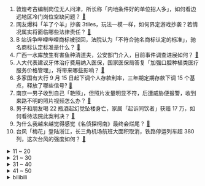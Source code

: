 1. 敦煌考古编制岗位无人问津，所长称「内地条件好的单位招人多」，如何看边远地区冷门岗位空缺问题？ [:link:](https://www.zhihu.com/question/553560682)
2. 网友爆料「羊了个羊」抄袭 3tiles，玩法一模一样，如何界定游戏抄袭？若情况属实将面临哪些法律责任？ [:link:](https://www.zhihu.com/question/553537986)
3. B 站诉争哔哩哔哩商标被驳回，法院认为「不符合驰名商标认定的标准」，驰名商标认定标准是什么？ [:link:](https://www.zhihu.com/question/553518260)
4. 广西一水库放生有害鱼种清道夫，公安部门介入，目前事件调查进展如何？ [:link:](https://www.zhihu.com/question/553463722)
5. 人大代表建议牙体治疗费用纳入医保，国家医保局答复「加强口腔种植类医疗服务价格管理」，将带来哪些影响？ [:link:](https://www.zhihu.com/question/553470608)
6. 多家国有大行 9 月 15 日起下调个人存款利率，三年期定期存款下调 15 个基点，释放了哪些信号? [:link:](https://www.zhihu.com/question/553624722)
7. 南京一男子收到自己「艳照」，但照片发量明显不符，后遭威胁便报警，收到来路不明的照片视频怎么办？ [:link:](https://www.zhihu.com/question/553494353)
8. 男子和朋友喝 22 瓶酒起幻觉坠楼身亡，家属「起诉同饮者」获赔 17 万，如何看待法院此案判决？ [:link:](https://www.zhihu.com/question/553518593)
9. 为什么我越来越觉得感觉《名侦探柯南》最终会烂尾？ [:link:](https://www.zhihu.com/question/419783228)
10. 台风「梅花」登陆浙江，长三角机场航班大面积取消，铁路停运列车超 380 列，这次台风的强度如何？ [:link:](https://www.zhihu.com/question/553501054)
<details>
<summary>11 ~ 20</summary>

11. 「羊了个羊」太火爆服务器 2 天崩 3 次，网友热议过关太难，哪些因素导致该游戏爆红？ [:link:](https://www.zhihu.com/question/553526017)
12. 苹果宣布 iOS 16 将检测假冒 AirPods ，你对该功能都有哪些期待？ [:link:](https://www.zhihu.com/question/553356984)
13. 杨超越在《脱口秀大会》第五季中的表现怎么样？ [:link:](https://www.zhihu.com/question/553400706)
14. 乌克兰总统泽连斯基发生交通事故，目前情况如何？ [:link:](https://www.zhihu.com/question/553634521)
15. 为什么很多人宁愿买 iPhone14 都不愿加 2000 买 iPhone14Pro? [:link:](https://www.zhihu.com/question/552708238)
16. 集美大学新生开学典礼，校长喊话「没有家国情怀，就不要考公」，如何看待这一建议？ [:link:](https://www.zhihu.com/question/552730178)
17. 已经高二了，现在字体是奶酪体怎么办？ [:link:](https://www.zhihu.com/question/523717315)
18. 空军直升机在泸定抗震救灾中的「单轮悬停」，这个操作难度系数有多大？ [:link:](https://www.zhihu.com/question/553383156)
19. 河北一女子求职问五险被嘲讽 「你以为你来当公务员呢」，求职者如何维护自己正当权益？ [:link:](https://www.zhihu.com/question/553345002)
20. 如何评价2022年9月新发布的Geforce RTX3060 8G版显卡？ [:link:](https://www.zhihu.com/question/553281766)
</details>
<details>
<summary>21 ~ 30</summary>

21. 俄媒称吉尔吉斯斯坦和塔吉克斯坦在边境交火，当前当地局势如何？ [:link:](https://www.zhihu.com/question/553537981)
22. 如何看待女方悔婚拒退彩礼，男子挂横幅寻人？ [:link:](https://www.zhihu.com/question/553408128)
23. 比特币周二重挫逾 10% ，全网 24 小时 7 万人爆仓，近 28 亿元蒸发，发生了什么？ [:link:](https://www.zhihu.com/question/553469940)
24. 刘备的“勿以恶小而为之，勿以善小而不为”和曹操的《蒿里行》哪个更真心? [:link:](https://www.zhihu.com/question/549967696)
25. 已经准备高三了，和班上同学还是没什么交情，一个人独来独往，成绩也就一般，有必要去迎合他们吗? [:link:](https://www.zhihu.com/question/544228257)
26. 为什么特斯拉抛弃激光雷达，而国内车企却纷纷上车？L2级别是否需要激光雷达？ [:link:](https://www.zhihu.com/question/553136250)
27. 好吃懒做的本质是什么？ [:link:](https://www.zhihu.com/question/540383127)
28. 坚持每天写代码，真的能提高编程水平吗？ [:link:](https://www.zhihu.com/question/553442941)
29. 为什么所有的人际关系里，只要我不主动就没有人主动找我? [:link:](https://www.zhihu.com/question/498191369)
30. 曹操擒获吕布后，除了杀掉，是否有更好的处置方法？ [:link:](https://www.zhihu.com/question/550671605)
</details>
<details>
<summary>31 ~ 40</summary>

31. 杨和苏和 Gai 从综合实力上讲哪个更强？ [:link:](https://www.zhihu.com/question/546002771)
32. 你觉得学历可以改变人生吗？ [:link:](https://www.zhihu.com/question/552452548)
33. 你们可以告诉我到底是上学快乐，还是打工快乐吗？ [:link:](https://www.zhihu.com/question/553510304)
34. 什么是氛围感？为什么近几年似乎大家都在追捧这个词汇？ [:link:](https://www.zhihu.com/question/551177252)
35. 有哪些知识是你养橘猫后才知道的？ [:link:](https://www.zhihu.com/question/320824710)
36. 如何看待屠杀阿富汗平民的澳军士兵，受邀参加英女王葬礼？ [:link:](https://www.zhihu.com/question/553455873)
37. 23届秋招接到进面通知，但完全没有面试经验该如何准备？ [:link:](https://www.zhihu.com/question/553385428)
38. 有没有什么是考研前不知道，考研后才明白的事情呢？ [:link:](https://www.zhihu.com/question/551907944)
39. 在日企工作，要怎么跟日本人相处？ [:link:](https://www.zhihu.com/question/551146496)
40. 世卫组织估计至少 1700 万欧洲人被新冠后遗症困扰，有哪些信息值得关注？ [:link:](https://www.zhihu.com/question/553597586)
</details>
<details>
<summary>41 ~ 50</summary>

41. 选择学业还是家庭? [:link:](https://www.zhihu.com/question/553395603)
42. 怎么看待华为 Mate 50 在国内和 iPhone 14 形成竞争？ [:link:](https://www.zhihu.com/question/552439236)
43. 网传公司厕所隔间装监控，工作人员回应「为监控员工吸烟」，此举侵害员工哪些权益？应如何维权？ [:link:](https://www.zhihu.com/question/553476470)
44. 家里太穷是种什么感觉？ [:link:](https://www.zhihu.com/question/392220504)
45. 学生党，想入手一块平板，千元左右，有什么推荐？ [:link:](https://www.zhihu.com/question/374811858)
46. 程序员要进入Google、Amazon这样的顶级IT公司，需要达到什么样的技术水平？ [:link:](https://www.zhihu.com/question/23942086)
47. 台风「梅花」移入江苏减弱为强热带风暴，9 月 15 日晚将再登山东沿海，目前情况如何？ [:link:](https://www.zhihu.com/question/553635043)
48. 「羊了个羊」否认抄袭，称游戏使用的是最基础玩法，用户自有判断，如何看待这一回应？ [:link:](https://www.zhihu.com/question/553598528)
49. 「双一流」本科毕业生考研时更多关注普通高校，媒体评「逆向考研」有助破除考研唯名校论，如何看待这一现象？ [:link:](https://www.zhihu.com/question/553329527)
50. 有没有人可以一个人在家发表 AI 顶会论文？ [:link:](https://www.zhihu.com/question/552884856)
</details><details>
<summary>bilibili</summary>

1. 醒狮酥，但是老虎版，且翻车Plus版... [:link:](//www.bilibili.com/video/BV1NG41137um)
2. 你们要的100万粉丝女装来了 [:link:](//www.bilibili.com/video/BV11e411T7hm)
3. 张 三 诱 捕 器 [:link:](//www.bilibili.com/video/BV17T411M7gs)
4. 这还能是.......地铁跑酷！?保安被辞职的原因找到了 [:link:](//www.bilibili.com/video/BV12a411u7QB)
5. 能不能在法庭上整活 [:link:](//www.bilibili.com/video/BV1SD4y1q7zD)
6. 鸡：你都留下指纹了，还说问题不大？ [:link:](//www.bilibili.com/video/BV1uG41137hz)
7. 苍兰诀番外:太可惜了！同心咒怎么可以不这样用几次就结束了呢？！ [:link:](//www.bilibili.com/video/BV11d4y137Vn)
8. 苏联黑帮如何在美国逃税【神奇组织02】 [:link:](//www.bilibili.com/video/BV1cP4y1o7G3)
9. 王小美，似我的心上人！！ [:link:](//www.bilibili.com/video/BV1Nd4y1971Z)
10. 今晚不走是小狗 [:link:](//www.bilibili.com/video/BV1nt4y1j7m9)
<details>
<summary>11 ~ 20</summary>

11. 如果她是个女孩纸那一定很酷吧！ [:link:](//www.bilibili.com/video/BV14B4y137r7)
12. 本来开开心心的 [:link:](//www.bilibili.com/video/BV1aP411G79B)
13. 三斤的小猫，五斤的可爱！ [:link:](//www.bilibili.com/video/BV1bW4y1B7bL)
14. 《广 式 扣 肉 饭》 [:link:](//www.bilibili.com/video/BV1CB4y1n7Lz)
15. 这摆在家里，不得是最吸睛的？ [:link:](//www.bilibili.com/video/BV1id4y137qq)
16. 和好朋友一起吃个火锅 [:link:](//www.bilibili.com/video/BV1B14y1e7Ss)
17. 快四年没回国的我，忽然出现在家！我妈差点打死我 [:link:](//www.bilibili.com/video/BV1fT411M7d2)
18. 【方舟手书动画】罗德岛女子掰手腕大赛 [:link:](//www.bilibili.com/video/BV17e4y1a7zm)
19. 你以为警察蜀黍都很正经，事实就是这样的 [:link:](//www.bilibili.com/video/BV1KV4y1g7x1)
20. 穿粉色蓬蓬裙的男人 [:link:](//www.bilibili.com/video/BV1JV4y1p7GT)
</details>
<details>
<summary>21 ~ 30</summary>

21. 去年拍了没发的视频，这两天翻出来一看，嚯！跟新的一样！ [:link:](//www.bilibili.com/video/BV1XB4y1J7XW)
22. 《 还 没 录 取 就 被 开 除 了 ...》 [:link:](//www.bilibili.com/video/BV1xP4y1Z7zA)
23. 一顿饭吃掉1w？探店全中国最贵意大利餐厅！到底吃了点啥？ [:link:](//www.bilibili.com/video/BV1hP411G7sw)
24. 老师，但是“火力全开” [:link:](//www.bilibili.com/video/BV16G411V7Wy)
25. 中秋节给女骗子买火车票，让她连夜回家！ [:link:](//www.bilibili.com/video/BV1MB4y1n7fQ)
26. 学弟学妹当自强，自己的行李自己扛 [:link:](//www.bilibili.com/video/BV1Yt4y1L7Tt)
27. “这支舞，我只给你一个人跳” [:link:](//www.bilibili.com/video/BV1jD4y1q75B)
28. 李甫西大夫但是真人版（战甫西大夫） [:link:](//www.bilibili.com/video/BV1SY4y1K7Sa)
29. 你们这群人食不食油饼啊哈哈哈哈哈哈哈 [:link:](//www.bilibili.com/video/BV1yg411m7Dc)
30. 不要“做”挑战？（第十六期） [:link:](//www.bilibili.com/video/BV15W4y1i7iM)
</details>
<details>
<summary>31 ~ 40</summary>

31. 看好了，这才是凡人之躯比肩神明！《雷神4》原作到底有多好看 [:link:](//www.bilibili.com/video/BV1sT411M71D)
32. 实体版《海绵宝宝》，终于做出来了！ [:link:](//www.bilibili.com/video/BV1YG4y1z7ku)
33. 他们变身，我也就多看了亿遍而已！ [:link:](//www.bilibili.com/video/BV1HY4y1K7Le)
34. 「小泽」iPhone 14 Pro系列评测：灵动岛居然不是终极大招？ [:link:](//www.bilibili.com/video/BV1Ae411g7VM)
35. 【时代少年团】《光环中的少年— “盛夏”》 （上） [:link:](//www.bilibili.com/video/BV1HG4y1q77q)
36. 派蒙：车速太快了啊啊啊啊啊！！【原神动画】 [:link:](//www.bilibili.com/video/BV1tt4y1L7Hu)
37. 老祖宗的审美你不得不服！来看看那些惊艳你的古建筑之美！ [:link:](//www.bilibili.com/video/BV1T24y1Z77M)
38. 谁教你这么聊天的 [:link:](//www.bilibili.com/video/BV1f14y1e7vy)
39. 安柏声优穿成安柏的样子去必胜客 [:link:](//www.bilibili.com/video/BV1id4y137cG)
40. 一些较为超前的卖货视频 [:link:](//www.bilibili.com/video/BV1oa411u7WV)
</details>
<details>
<summary>41 ~ 50</summary>

41. 请选择你的天堂 [:link:](//www.bilibili.com/video/BV1Ee4y1y7WU)
42. 我不玩了～我柜子动了～ [:link:](//www.bilibili.com/video/BV1pD4y1q7DZ)
43. 我好像真的嫁到了吸血鬼家族…… [:link:](//www.bilibili.com/video/BV14V4y1g7g3)
44. 国外竟隐藏着未知人种？在外网疯传的“伪人”测试 [:link:](//www.bilibili.com/video/BV1eT411M7is)
45. UP主的夏天第二季 EP1. [:link:](//www.bilibili.com/video/BV1j14y1v7h5)
46. “长大后才发现，这么棒的动漫越来越少了......” [:link:](//www.bilibili.com/video/BV1K24y1Z7gk)
47. 笑死！狸第一次见人类幼崽，双方轮流破防了 [:link:](//www.bilibili.com/video/BV1WP411G75Y)
48. 这视频绝了，全卡上了 [:link:](//www.bilibili.com/video/BV17G4y1z75J)
49. 叔叔，把女儿嫁给我 [:link:](//www.bilibili.com/video/BV14e411u78t)
50. 3种食材4味调料，这一口国宴东坡肉40年的功夫！ [:link:](//www.bilibili.com/video/BV1J14y1v7Py)
</details>
<details>
<summary>51 ~ 60</summary>

51. 师傅说很简单，那就简单做一个大众美食《凉皮》吧！ [:link:](//www.bilibili.com/video/BV1R24y1o7Qa)
52. 花3000做的mod，大家帮看看值不值！ [:link:](//www.bilibili.com/video/BV1dd4y1z7Jo)
53. 我记得好像让她自己包书皮来着 [:link:](//www.bilibili.com/video/BV1BD4y1v7ph)
54. 得物×原神｜立「得」百货 [:link:](//www.bilibili.com/video/BV1ea411g7Se)
55. 科目三：白宫陷落 [:link:](//www.bilibili.com/video/BV16d4y137jo)
56. 可能是全网最清楚的睫毛教程 [:link:](//www.bilibili.com/video/BV1dB4y1J7R5)
57. MC史上最咸鱼的模组！任何物品都能缝合成一个装备！爆锤末影龙！我的世界Minecraft [:link:](//www.bilibili.com/video/BV1QD4y1q7Sw)
58. 注销校园卡 [:link:](//www.bilibili.com/video/BV1WG4y1z7iZ)
59. “上帝嫉妒你的强大，所以抢走了你的一只手臂” [:link:](//www.bilibili.com/video/BV1vg411m76L)
60. 怎么会有一个公主，不想嫁给王子？？ [:link:](//www.bilibili.com/video/BV1C14y1e7CV)
</details>
<details>
<summary>61 ~ 70</summary>

61. 鸡 翅 牛 逼 症 [:link:](//www.bilibili.com/video/BV1kT411M7n5)
62. 央妈什么时候才能意识到，这才是国人的审美！ [:link:](//www.bilibili.com/video/BV1Z14y1e7mH)
63. 天津.鸿起来 厨子探店¥202 [:link:](//www.bilibili.com/video/BV1yt4y177Qa)
64. 大胆创新or摆烂升级？iPhone 14 Pro上手评测 [:link:](//www.bilibili.com/video/BV1p14y1v757)
65. 教你们做透明手表 [:link:](//www.bilibili.com/video/BV1fg411S7md)
66. 二胎离婚后终于有了自己的小家，180秒记录装修全过程^_^ [:link:](//www.bilibili.com/video/BV1Bd4y167QB)
67. 【半佛】管早恋的老师，越来越少了。 [:link:](//www.bilibili.com/video/BV1VW4y1i7dT)
68. 文静小女生 [:link:](//www.bilibili.com/video/BV1Xg411m76x)
69. （女生）疫情在家 简单剃个寸头 [:link:](//www.bilibili.com/video/BV1MP411G7nD)
70. 是时候复习这档综艺的神人们了！笑到头掉的鬼畜宝库【偶像练习生】 [:link:](//www.bilibili.com/video/BV1DY4y1M7Yt)
</details>
<details>
<summary>71 ~ 80</summary>

71. 穿cos服去必胜客没什么，主要是光脚太害羞了！！！！ [:link:](//www.bilibili.com/video/BV1pe4y1a7rC)
72. 全世界排名第一的海鲜饭！一年卖2亿份！到底有多好吃？ [:link:](//www.bilibili.com/video/BV1dt4y177zi)
73. 名字是真晦气，面是真好吃！【凭啥这么贵ep43-毒蛇面馆】 [:link:](//www.bilibili.com/video/BV18B4y1n7w9)
74. 大堂经理处理大厨耍大牌 [:link:](//www.bilibili.com/video/BV1G24y1Z7tU)
75. 【青春补完计划】这还不能让你喜欢上开学？ [:link:](//www.bilibili.com/video/BV1Dg411m7GD)
76. 爷们要战斗！ [:link:](//www.bilibili.com/video/BV1G24y1Z7pU)
77. 军训的尴尬瞬间 [:link:](//www.bilibili.com/video/BV1tG4y1z7zo)
78. 当你和你女朋友都不想洗碗时 [:link:](//www.bilibili.com/video/BV1cV4y1g7of)
79. 大雾降温中翻越巴朗山，又不能前进了，只能在废弃房里躺平等待 [:link:](//www.bilibili.com/video/BV1kP411G7gG)
80. 当被阴阳怪气时，学会这几招让TA哑口无言 [:link:](//www.bilibili.com/video/BV1KG4y1z7pp)
</details>
<details>
<summary>81 ~ 90</summary>

81. 【动画手书】不好说，可是他真的太帅了 [:link:](//www.bilibili.com/video/BV1PG41137PU)
82. 情商太高，也是一种负担… [:link:](//www.bilibili.com/video/BV1LP411G7bx)
83. “瑜伽裤里装了半家餐厅” [:link:](//www.bilibili.com/video/BV1Pe4y187hK)
84. 老头：这是我离五杀最近的一秒！ [:link:](//www.bilibili.com/video/BV1GW4y1i78T)
85. B站速通区UP主 [:link:](//www.bilibili.com/video/BV1CB4y137tS)
86. 20年前的农村女性，竟狠狠 戳中了我的心 [:link:](//www.bilibili.com/video/BV1KP41157tb)
87. V 我 50 抽 卡 ！ [:link:](//www.bilibili.com/video/BV16D4y1q7vX)
88. 一刀1000%暴击伤害？！倒数第一也能瞬间秒一切！【垃圾英雄拯救计划】 [:link:](//www.bilibili.com/video/BV1ve4y187eo)
89. ▰ ▰ ▰ 崩坏3大电影再度来袭——「德计划rE：警报」▰ ▰ ▰ [:link:](//www.bilibili.com/video/BV1CV4y1u7wm)
90. 一碗炒饭竟然敢卖我五千！这吃一口难道能成仙？ [:link:](//www.bilibili.com/video/BV1zt4y1L7YJ)
</details>
<details>
<summary>91 ~ 100</summary>

91. 大司马去上厕所，出现了这样的画面，弹幕：完美错过 [:link:](//www.bilibili.com/video/BV1sg411m7dK)
92. 也许英语并不珍贵，但英语主播是我的工作，我更需要注重发音，接受大家的检验，希望我们的国际传播力量越来越强 [:link:](//www.bilibili.com/video/BV1ka411u7Vz)
93. 这是小孩可以玩的？【反人类设计】 [:link:](//www.bilibili.com/video/BV1UP4y1Z7QY)
94. “那部电影很有趣”高级单词-第47集 [:link:](//www.bilibili.com/video/BV1Ye411u7M1)
95. 塔塔开！ [:link:](//www.bilibili.com/video/BV1mt4y1L7Du)
96. 《 我 入 驻 b 站 啦 》 [:link:](//www.bilibili.com/video/BV1At4y1E7oS)
97. 火柴人短篇系列 - 篮球 [:link:](//www.bilibili.com/video/BV13P411G7nb)
98. 离别前，就跳一支舞吧... [:link:](//www.bilibili.com/video/BV1qt4y1L72T)
99. 【warma】我在电脑里建了个1000平的家！ [:link:](//www.bilibili.com/video/BV1cU4y167sP)
100. 遵守承诺，军训版（原皮）新宝岛他终于来了！ [:link:](//www.bilibili.com/video/BV1VP411H7Bu)
</details></details>
